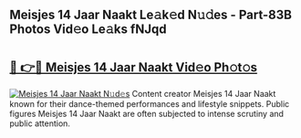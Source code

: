 ## Meisjes 14 Jaar Naakt Le𝚊k𝚎d N𝚞𝚍es - Part-83B Photos Vid𝚎o Le𝚊ks fNJqd

# <h2><a href="http://fb51ire.evod.top/?m=Meisjes+14+Jaar+Naakt">🔗 👉🔴 Meisjes 14 Jaar Naakt Vid𝚎o Ph𝚘t𝚘s</a></h2>

[![Meisjes 14 Jaar Naakt N𝚞d𝚎s](https://i.imgur.com/8V9OHl7.gif)](http://fb51ire.evod.top/?m=Meisjes+14+Jaar+Naakt)
Content creator Meisjes 14 Jaar Naakt known for their dance-themed performances and lifestyle snippets. Public figures Meisjes 14 Jaar Naakt are often subjected to intense scrutiny and public attention. 
